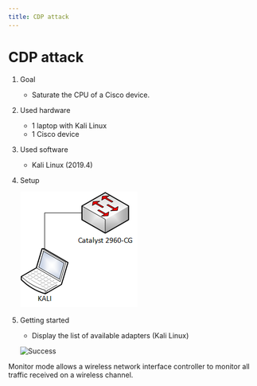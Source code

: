 ```yaml
---
title: CDP attack
---
```


# CDP attack

1. Goal
    * Saturate the CPU of a Cisco device.

2. Used hardware
    * 1 laptop with Kali Linux
    * 1 Cisco device 

3. Used software
    * Kali Linux (2019.4)

4. Setup

    ![Success](./assets/setup.png)

5. Getting started
    * Display the list of available adapters (Kali Linux)
    
    ![Success](./assets/list_adapters.png)

Monitor mode allows a wireless network interface controller to monitor all traffic received on a wireless channel.
